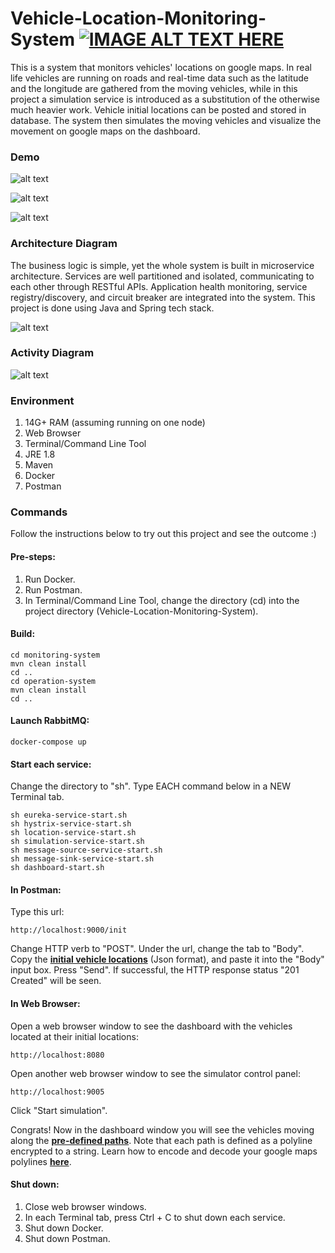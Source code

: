 # Vehicle-Location-Monitoring-System [![IMAGE ALT TEXT HERE](../master/docs/youtube.png)](https://youtu.be/QBf3dIw6LmQ)
This is a system that monitors vehicles' locations on google maps. In real life vehicles are running on roads and real-time data such as the latitude and the longitude are gathered from the moving vehicles, while in this project a simulation service is introduced as a substitution of the otherwise much heavier work. Vehicle initial locations can be posted and stored in database. The system then simulates the moving vehicles and visualize the movement on google maps on the dashboard. 
### Demo

![alt text](../master/docs/trim1.gif)

![alt text](../master/docs/trim2.gif)

![alt text](../master/docs/trim3.gif)
### Architecture Diagram
The business logic is simple, yet the whole system is built in microservice architecture. Services are well partitioned and isolated, communicating to each other through RESTful APIs. Application health monitoring, service registry/discovery, and circuit breaker are integrated into the system. This project is done using Java and Spring tech stack.

![alt text](../master/docs/Architecture%20Diagram.png)

### Activity Diagram

![alt text](../master/docs/Activity%20Diagram.png)
### Environment
1. 14G+ RAM (assuming running on one node)
2. Web Browser
3. Terminal/Command Line Tool
4. JRE 1.8
5. Maven
6. Docker
7. Postman
### Commands
Follow the instructions below to try out this project and see the outcome :)
#### Pre-steps:
1. Run Docker.
2. Run Postman.
3. In Terminal/Command Line Tool, change the directory (cd) into the project directory (Vehicle-Location-Monitoring-System).
#### Build:

    cd monitoring-system
    mvn clean install
    cd ..
    cd operation-system
    mvn clean install
    cd ..

#### Launch RabbitMQ:

    docker-compose up
    
#### Start each service:
Change the directory to "sh". Type EACH command below in a NEW Terminal tab.

    sh eureka-service-start.sh
    sh hystrix-service-start.sh
    sh location-service-start.sh
    sh simulation-service-start.sh
    sh message-source-service-start.sh
    sh message-sink-service-start.sh
    sh dashboard-start.sh
    
#### In Postman:
Type this url:

    http://localhost:9000/init
    
Change HTTP verb to "POST". Under the url, change the tab to "Body". Copy the [**initial vehicle locations**](../master/location-service/location.json) (Json format), and paste it into the "Body" input box. Press "Send". If successful, the HTTP response status "201 Created" will be seen.
#### In Web Browser:
Open a web browser window to see the dashboard with the vehicles located at their initial locations:

    http://localhost:8080
    
Open another web browser window to see the simulator control panel:

    http://localhost:9005
    
Click "Start simulation".

Congrats! Now in the dashboard window you will see the vehicles moving along the [**pre-defined paths**](../master/simulation-service/src/main/resources/paths.json). Note that each path is defined as a polyline encrypted to a string. Learn how to encode and decode your google maps polylines [**here**](https://developers.google.com/maps/documentation/utilities/polylineutility).
#### Shut down:
1. Close web browser windows.
2. In each Terminal tab, press Ctrl + C to shut down each service.
3. Shut down Docker.
4. Shut down Postman.
